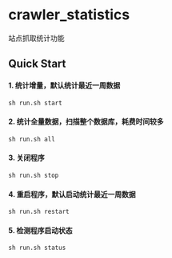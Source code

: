crawler_statistics
==================
站点抓取统计功能

## Quick Start

#### 1. 统计增量，默认统计最近一周数据
`sh run.sh start`

#### 2. 统计全量数据，扫描整个数据库，耗费时间较多
`sh run.sh all`

#### 3. 关闭程序
`sh run.sh stop`

#### 4. 重启程序，默认启动统计最近一周数据
`sh run.sh restart`

#### 5. 检测程序启动状态
`sh run.sh status`
